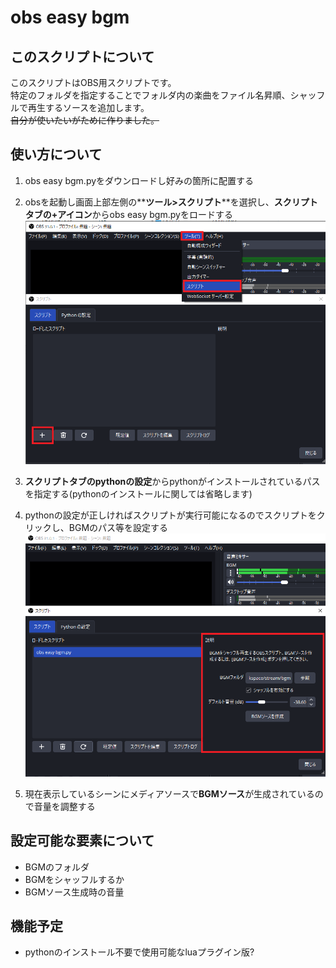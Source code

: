 # obs easy bgm
## このスクリプトについて
このスクリプトはOBS用スクリプトです。  
特定のフォルダを指定することでフォルダ内の楽曲をファイル名昇順、シャッフルで再生するソースを追加します。  
~~自分が使いたいがために作りました。~~

## 使い方について
1. obs easy bgm.pyをダウンロードし好みの箇所に配置する
2. obsを起動し画面上部左側の**__ツール>スクリプト__**を選択し、**スクリプトタブの+アイコン**からobs easy bgm.pyをロードする
 ![step 2](/images/image1.png)

3. **スクリプトタブのpythonの設定**からpythonがインストールされているパスを指定する(pythonのインストールに関しては省略します)

4. pythonの設定が正しければスクリプトが実行可能になるのでスクリプトをクリックし、BGMのパス等を設定する
![step 3](/images/image2.png)

5. 現在表示しているシーンにメディアソースで**BGMソース**が生成されているので音量を調整する

## 設定可能な要素について
- BGMのフォルダ
- BGMをシャッフルするか
- BGMソース生成時の音量

## 機能予定
- pythonのインストール不要で使用可能なluaプラグイン版?